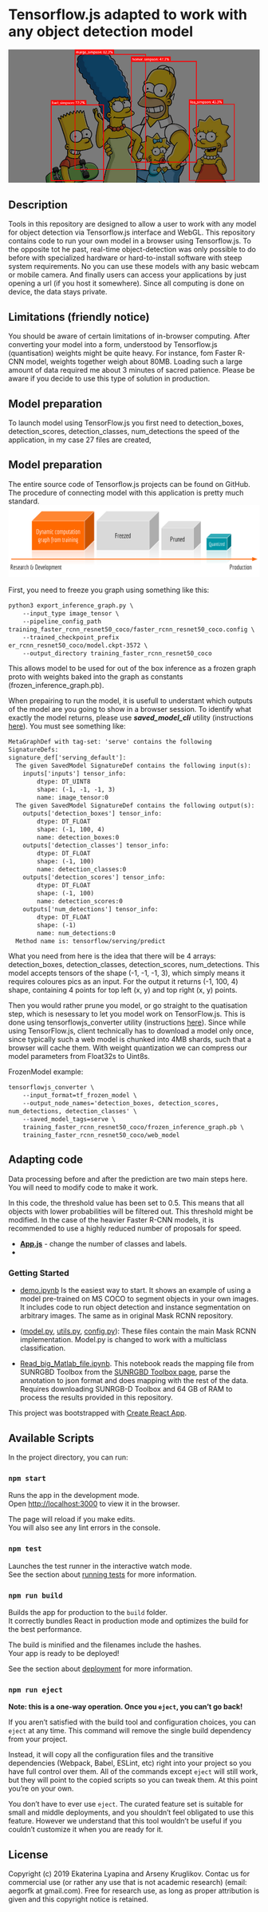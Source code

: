 # Tensorflow.js adapted to work with any object detection model
![Example detection](assets/object_detection.jpg)

## Description
Tools in this repository are designed to allow a user to work with any model for object detection via Tensorflow.js interface and WebGL.
This repository contains code to run your own model in a browser using Tensorflow.js. To the opposite tot he past, real-time object-detection was only possible to do before with specialized hardware or hard-to-install software with steep system requirements. No you can use these models  with any basic webcam or mobile camera. And finally users can access your applications by just opening a url (if you host it somewhere). Since all computing is done on device, the data stays private.

## Limitations (friendly notice)
You should be aware of certain limitations of in-browser computing. After converting your model into a form, understood by Tensorflow.js (quantisation) weights might be quite heavy. For instance, fom Faster R-CNN model, weights together weigh about 80MB. Loading such a large amount of data required me about 3 minutes of sacred patience. Please be aware if you decide to use this type of solution in production.

## Model preparation
To launch model using TensorFlow.js you first need to 
detection_boxes, detection_scores, detection_classes, num_detections
the speed of the application, in my case 27 files are created,

## Model preparation
The entire source code of Tensorflow.js projects can be found on GitHub. The procedure of connecting model with this application is pretty much standard.
![Model_preparation](assets/model_flow.png)

First, you need to freeze you graph using something like this:
```
python3 export_inference_graph.py \
    --input_type image_tensor \
    --pipeline_config_path training_faster_rcnn_resnet50_coco/faster_rcnn_resnet50_coco.config \
    --trained_checkpoint_prefix 
er_rcnn_resnet50_coco/model.ckpt-3572 \
    --output_directory training_faster_rcnn_resnet50_coco
```
This allows model to be used for out of the box inference as a frozen graph proto with weights baked into the graph as constants (frozen_inference_graph.pb).

When prepairing to run the model, it is usefull to understant which outputs of the model are you going to show in a browser session. To identify what exactly the model returns, please use ***saved_model_cli*** utility (instructions [here](https://www.tensorflow.org/guide/saved_model)). You must see something like:

```
MetaGraphDef with tag-set: 'serve' contains the following SignatureDefs:
signature_def['serving_default']:
  The given SavedModel SignatureDef contains the following input(s):
    inputs['inputs'] tensor_info:
        dtype: DT_UINT8
        shape: (-1, -1, -1, 3)
        name: image_tensor:0
  The given SavedModel SignatureDef contains the following output(s):
    outputs['detection_boxes'] tensor_info:
        dtype: DT_FLOAT
        shape: (-1, 100, 4)
        name: detection_boxes:0
    outputs['detection_classes'] tensor_info:
        dtype: DT_FLOAT
        shape: (-1, 100)
        name: detection_classes:0
    outputs['detection_scores'] tensor_info:
        dtype: DT_FLOAT
        shape: (-1, 100)
        name: detection_scores:0
    outputs['num_detections'] tensor_info:
        dtype: DT_FLOAT
        shape: (-1)
        name: num_detections:0
  Method name is: tensorflow/serving/predict
```

What you need from here is the idea that there will be 4 arrays: detection_boxes, detection_classes, detection_scores, num_detections.
This model accepts tensors of the shape (-1, -1, -1, 3), which simply means it requires coloures pics as an input. For the output it returns (-1, 100, 4) shape, containing 4 points for top left (x, y) and top right (x, y) points.

Then you would rather prune you model, or go straight to the quatisation step, which is nesessary to let you model work on TensorFlow.js. This is done using tensorflowjs_converter utility (instructions [here](https://github.com/tensorflow/tfjs-converter)). Since while using TensorFlow.js, client technically has to download a model only once, since typically such a web model is chunked into 4MB shards, such that a browser will cache them. With weight quantization we can compress our model parameters from Float32s to Uint8s.

FrozenModel example:
```
tensorflowjs_converter \
    --input_format=tf_frozen_model \
    --output_node_names='detection_boxes, detection_scores, num_detections, detection_classes' \
    --saved_model_tags=serve \
    training_faster_rcnn_resnet50_coco/frozen_inference_graph.pb \
    training_faster_rcnn_resnet50_coco/web_model
```


## Adapting code
Data processing before and after the prediction are two main steps here. You will need to modify code to make it work.

In this code, the threshold value has been set to 0.5. This means that all objects with lower probabilities will be filtered out. This threshold might be modified. In the case of the heavier Faster R-CNN models, it is recommended to use a highly reduced number of proposals for speed.

* **[App.js](src/App.js)** - change the number of classes and labels.
* 


### Getting Started
* [demo.ipynb](samples/demo.ipynb) Is the easiest way to start. It shows an example of using a model pre-trained on MS COCO to segment objects in your own images. It includes code to run object detection and instance segmentation on arbitrary images. The same as in original Mask RCNN repository.

* ([model.py](mrcnn/model.py), [utils.py](mrcnn/utils.py), [config.py](mrcnn/config.py)): These files contain the main Mask RCNN implementation. Model.py is changed to work with a multiclass classification.

* [Read_big_Matlab_file.ipynb](samples/sun/Read_big_Matlab_file.ipynb). This notebook reads the mapping file from SUNRGBD Toolbox from the [SUNRGBD Toolbox page](http://rgbd.cs.princeton.edu/), parse the annotation to json format and does mapping with the rest of the data. Requires downloading SUNRGB-D Toolbox and 64 GB of RAM to process the results provided in this repository.




This project was bootstrapped with [Create React App](https://github.com/facebook/create-react-app).

## Available Scripts

In the project directory, you can run:

### `npm start`

Runs the app in the development mode.<br>
Open [http://localhost:3000](http://localhost:3000) to view it in the browser.

The page will reload if you make edits.<br>
You will also see any lint errors in the console.

### `npm test`

Launches the test runner in the interactive watch mode.<br>
See the section about [running tests](https://facebook.github.io/create-react-app/docs/running-tests) for more information.

### `npm run build`

Builds the app for production to the `build` folder.<br>
It correctly bundles React in production mode and optimizes the build for the best performance.

The build is minified and the filenames include the hashes.<br>
Your app is ready to be deployed!

See the section about [deployment](https://facebook.github.io/create-react-app/docs/deployment) for more information.

### `npm run eject`

**Note: this is a one-way operation. Once you `eject`, you can’t go back!**

If you aren’t satisfied with the build tool and configuration choices, you can `eject` at any time. This command will remove the single build dependency from your project.

Instead, it will copy all the configuration files and the transitive dependencies (Webpack, Babel, ESLint, etc) right into your project so you have full control over them. All of the commands except `eject` will still work, but they will point to the copied scripts so you can tweak them. At this point you’re on your own.

You don’t have to ever use `eject`. The curated feature set is suitable for small and middle deployments, and you shouldn’t feel obligated to use this feature. However we understand that this tool wouldn’t be useful if you couldn’t customize it when you are ready for it.

## License
Copyright (c) 2019 Ekaterina Lyapina and Arseny Kruglikov. Contac us for commercial use (or rather any use that is not academic research) (email: aegorfk at gmail.com). Free for research use, as long as proper attribution is given and this copyright notice is retained.
